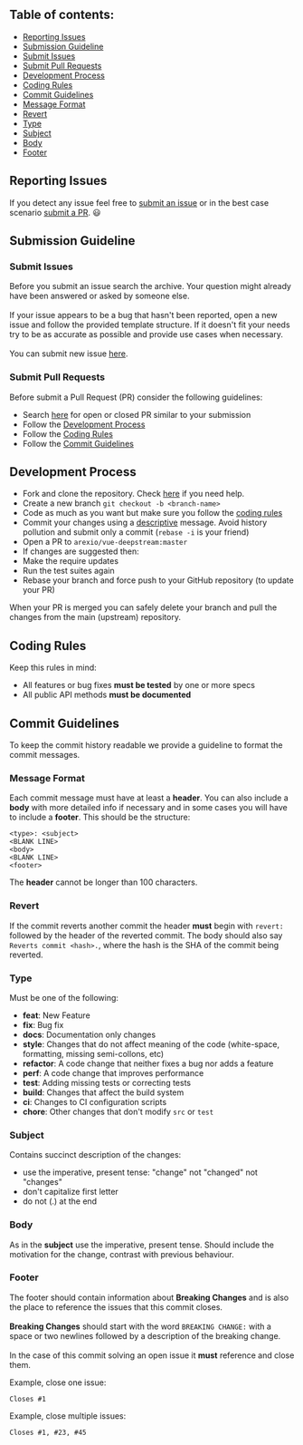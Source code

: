 ## Table of contents:
- [Reporting Issues](#reporting-issues)
- [Submission Guideline](#submission-guidelines)
 - [Submit Issues](#submit-issues)
 - [Submit Pull Requests](#submit-pull-requests)
- [Development Process](#development-process)
- [Coding Rules](#coding-rules)
- [Commit Guidelines](#commit-guidelines)
 - [Message Format](#message-format)
 - [Revert](#revert)
 - [Type](#type)
 - [Subject](#subject)
 - [Body](#body)
 - [Footer](#footer)

## Reporting Issues

If you detect any issue feel free to [submit an issue](#submit-issues) or in the best case scenario [submit a PR](#submit-pull-requests). :smiley:

## Submission Guideline

### Submit Issues

Before you submit an issue search the archive. Your question might already have been answered or asked by someone else.
</br></br>
If your issue appears to be a bug that hasn't been reported, open a new issue and follow the provided template structure. If it doesn't fit your needs try to be as accurate as possible and provide use cases when necessary.
</br></br>
You can submit new issue [here](https://github.com/arexio/vue-deepstream/issues/new).

### Submit Pull Requests

Before submit a Pull Request (PR) consider the following guidelines:
* Search [here](https://github.com/arexio/vue-deepstream/pulls) for open or closed PR similar to your submission
* Follow the [Development Process](#development-process)
* Follow the [Coding Rules](#coding-rules)
* Follow the [Commit Guidelines](#commit-guidelines)

## Development Process

* Fork and clone the repository. Check [here](https://help.github.com/articles/fork-a-repo/) if you need help.
* Create a new branch `git checkout -b <branch-name>`
* Code as much as you want but make sure you follow the [coding rules](#coding-rules)
* Commit your changes using a [descriptive](#message-format) message. Avoid history pollution and submit only a commit (`rebase -i` is your friend)
* Open a PR to `arexio/vue-deepstream:master`
* If changes are suggested then:
 * Make the require updates
 * Run the test suites again
 * Rebase your branch and force push to your GitHub repository (to update your PR)

When your PR is merged you can safely delete your branch and pull the changes from the main (upstream) repository.

## Coding Rules

Keep this rules in mind:
* All features or bug fixes **must be tested** by one or more specs
* All public API methods **must be documented**

## Commit Guidelines

To keep the commit history readable we provide a guideline to format the commit messages.

### Message Format

Each commit message must have at least a **header**. You can also include a **body** with more detailed info if necessary and in some cases you will have to include a **footer**. This should be the structure:
```
<type>: <subject>
<BLANK LINE>
<body>
<BLANK LINE>
<footer>
```
The **header** cannot be longer than 100 characters.

### Revert

If the commit reverts another commit the header **must** begin with `revert:` followed by the header of the reverted commit. The body should also say `Reverts commit <hash>.`, where the hash is the SHA of the commit being reverted.

### Type

Must be one of the following:
* **feat**: New Feature
* **fix**: Bug fix
* **docs**: Documentation only changes
* **style**: Changes that do not affect meaning of the code (white-space, formatting, missing semi-collons, etc)
* **refactor**: A code change that neither fixes a bug nor adds a feature
* **perf**: A code change that improves performance
* **test**: Adding missing tests or correcting tests
* **build**: Changes that affect the build system
* **ci**: Changes to CI configuration scripts
* **chore**: Other changes that don't modify `src` or `test`

### Subject

Contains succinct description of the changes:
* use the imperative, present tense: "change" not "changed" not "changes"
* don't capitalize first letter
* do not (.) at the end

### Body

As in the **subject** use the imperative, present tense. Should include the motivation for the change, contrast with previous behaviour.

### Footer

The footer should contain information about **Breaking Changes** and is also the place to reference the issues that this commit closes.
</br></br>
**Breaking Changes** should start with the word `BREAKING CHANGE:` with a space or two newlines followed by a description of the breaking change.
</br></br>
In the case of this commit solving an open issue it **must** reference and close them.

Example, close one issue:
```
Closes #1
```

Example, close multiple issues:
```
Closes #1, #23, #45
```

